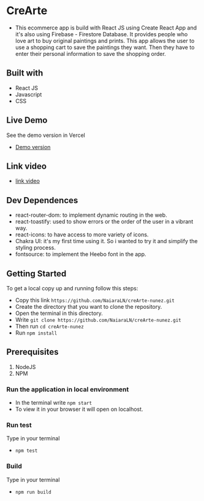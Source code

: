 # CreArte

* This ecommerce app is build with React JS using Create React App and it's also using Firebase - Firestore Database. It provides people who love art to buy original paintings and prints. This app allows the user to use a shopping cart to save the paintings they want. Then they have to enter their personal information to save the shopping order.

## Built with
* React JS
* Javascript
* CSS

## Live Demo
See the demo version in Vercel

* [Demo version](https://crearte.vercel.app/)

## Link video

* [link video](https://res.cloudinary.com/dwynmi1lm/video/upload/v1662755945/crearte-video_2_zimjci.mp4)

## Dev Dependences

* react-router-dom: to implement dynamic routing in the web. 
* react-toastify: used to show errors or the order of the user in a vibrant way.
* react-icons: to have access to more variety of icons.
* Chakra UI: it's my first time using it. So i wanted to try it and simplify the styling process.
* fontsource: to implement the Heebo font in the app.

## Getting Started

To get a local copy up and running follow this steps:

* Copy this link `https://github.com/NaiaraLN/creArte-nunez.git`
* Create the directory that you want to clone the repository.
* Open the terminal in this directory.
* Write `git clone https://github.com/NaiaraLN/creArte-nunez.git`
* Then run `cd creArte-nunez`  
* Run `npm install`


## Prerequisites
1. NodeJS
2. NPM

### Run the application in local environment 

* In the terminal write `npm start`
* To view it in your browser it will open on localhost.

### Run test
Type in your terminal 
* `npm test`

### Build
Type in your terminal
* `npm run build`

